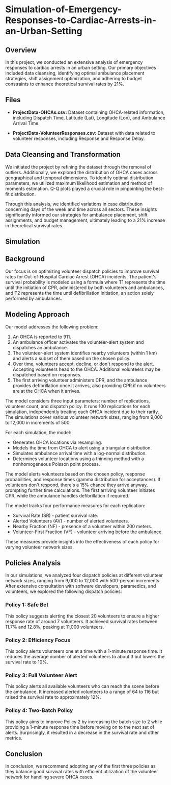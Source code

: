 # Simulation-of-Emergency-Responses-to-Cardiac-Arrests-in-an-Urban-Setting

## Overview

In this project, we conducted an extensive analysis of emergency responses to cardiac arrests in an urban setting. Our primary objectives included data cleansing, identifying optimal ambulance placement strategies, shift assignment optimization, and adhering to budget constraints to enhance theoretical survival rates by 21%.

## Files

- **ProjectData-OHCAs.csv:** Dataset containing OHCA-related information, including Dispatch Time, Latitude (Lat), Longitude (Lon), and Ambulance Arrival Time.

- **ProjectData-VolunteerResponses.csv:** Dataset with data related to volunteer responses, including Response and Response Delay.

## Data Cleansing and Transformation

We initiated the project by refining the dataset through the removal of outliers. Additionally, we explored the distribution of OHCA cases across geographical and temporal dimensions. To identify optimal distribution parameters, we utilized maximum likelihood estimation and method of moments estimation. Q-Q plots played a crucial role in pinpointing the best-fit distribution. 

Through this analysis, we identified variations in case distribution concerning days of the week and time across all sectors. These insights significantly informed our strategies for ambulance placement, shift assignments, and budget management, ultimately leading to a 21% increase in theoretical survival rates.

## Simulation

## Background

Our focus is on optimizing volunteer dispatch policies to improve survival rates for Out-of-Hospital Cardiac Arrest (OHCA) incidents. The patient's survival probability is modeled using a formula where T1 represents the time until the initiation of CPR, administered by both volunteers and ambulances, and T2 represents the time until defibrillation initiation, an action solely performed by ambulances.

## Modeling Approach

Our model addresses the following problem:

1. An OHCA is reported to 911.
2. An ambulance officer activates the volunteer-alert system and dispatches an ambulance.
3. The volunteer-alert system identifies nearby volunteers (within 1 km) and alerts a subset of them based on the chosen policy.
4. Over time, volunteers accept, decline, or don't respond to the alert. Accepting volunteers head to the OHCA. Additional volunteers may be dispatched based on responses.
5. The first arriving volunteer administers CPR, and the ambulance provides defibrillation once it arrives, also providing CPR if no volunteers are at the OHCA when it arrives.

The model considers three input parameters: number of replications, volunteer count, and dispatch policy. It runs 100 replications for each simulation, independently treating each OHCA incident due to their rarity. The simulations cover various volunteer network sizes, ranging from 9,000 to 12,000 in increments of 500.

For each simulation, the model:

- Generates OHCA locations via resampling.
- Models the time from OHCA to alert using a triangular distribution.
- Simulates ambulance arrival time with a log-normal distribution.
- Determines volunteer locations using a thinning method with a nonhomogeneous Poisson point process.

The model alerts volunteers based on the chosen policy, response probabilities, and response times (gamma distribution for acceptances). If volunteers don't respond, there's a 15% chance they arrive anyway, prompting further time calculations. The first arriving volunteer initiates CPR, while the ambulance handles defibrillation if required.

The model tracks four performance measures for each replication:

- Survival Rate (SR) - patient survival rate.
- Alerted Volunteers (AV) - number of alerted volunteers.
- Nearby Fraction (NF) - presence of a volunteer within 200 meters.
- Volunteer-First Fraction (VF) - volunteer arriving before the ambulance.

These measures provide insights into the effectiveness of each policy for varying volunteer network sizes.

## Policies Analysis

In our simulations, we analyzed four dispatch policies at different volunteer network sizes, ranging from 9,000 to 12,000 with 500-person increments. After extensive consultation with software developers, paramedics, and volunteers, we explored the following dispatch policies:

### Policy 1: Safe Bet
This policy suggests alerting the closest 20 volunteers to ensure a higher response rate of around 7 volunteers. It achieved survival rates between 11.7% and 12.8%, peaking at 11,000 volunteers.

### Policy 2: Efficiency Focus
This policy alerts volunteers one at a time with a 1-minute response time. It reduces the average number of alerted volunteers to about 3 but lowers the survival rate to 10%.

### Policy 3: Full Volunteer Alert
This policy alerts all available volunteers who can reach the scene before the ambulance. It increased alerted volunteers to a range of 64 to 116 but raised the survival rate to approximately 12%.

### Policy 4: Two-Batch Policy
This policy aims to improve Policy 2 by increasing the batch size to 2 while providing a 1-minute response time before moving on to the next set of alerts. Surprisingly, it resulted in a decrease in the survival rate and other metrics.

## Conclusion

In conclusion, we recommend adopting any of the first three policies as they balance good survival rates with efficient utilization of the volunteer network for handling severe OHCA cases.
